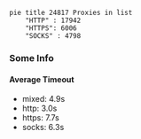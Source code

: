 
```mermaid
pie title 24817 Proxies in list
    "HTTP" : 17942
    "HTTPS": 6006
    "SOCKS" : 4798
```

### Some Info
#### Average Timeout

- mixed: 4.9s
- http: 3.0s
- https: 7.7s
- socks: 6.3s